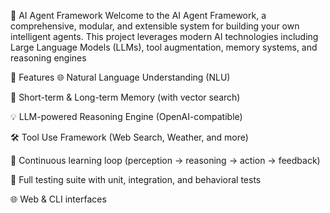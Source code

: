 ﻿🧠 AI Agent Framework
Welcome to the AI Agent Framework, a comprehensive, modular, and extensible system for building your own intelligent agents. This project leverages modern AI technologies including Large Language Models (LLMs), tool augmentation, memory systems, and reasoning engines

🚀 Features
🌐 Natural Language Understanding (NLU)

🧠 Short-term & Long-term Memory (with vector search)

💡 LLM-powered Reasoning Engine (OpenAI-compatible)

🛠️ Tool Use Framework (Web Search, Weather, and more)

🔁 Continuous learning loop (perception → reasoning → action → feedback)

🧪 Full testing suite with unit, integration, and behavioral tests

🌐 Web & CLI interfaces

